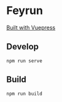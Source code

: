 # Feyrun

[Built with Vuepress](https://vuepress.vuejs.org/0)

## Develop

```
npm run serve
```

## Build

```
npm run build
```